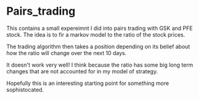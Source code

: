 # Pairs_trading

This contains a small expereimnt I did into pairs trading with GSK and PFE stock. The idea is to fir a markov model to the ratio of the stock prices.

The trading algorithm then takes a position depending on its belief about how the ratio will change over the next 10 days. 

It doesn't work very well! I think because the ratio has some big long term changes that are not accounted for in my model of strategy. 

Hopefully this is an interesting starting point for something more sophistocated. 
